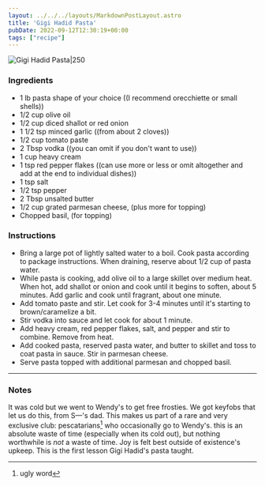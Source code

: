 ```yaml
---
layout: ../../../layouts/MarkdownPostLayout.astro
title: 'Gigi Hadid Pasta'
pubDate: 2022-09-12T12:30:19+00:00
tags: ["recipe"]
---
```



![Gigi Hadid Pasta|250](https://wearenotmartha.com/wp-content/uploads/gigi-hadids-pasta-featured.jpg)

### Ingredients

- 1 lb pasta shape of your choice ((I recommend orecchiette or small shells))
- 1/2 cup olive oil
- 1/2 cup diced shallot or red onion
- 1 1/2 tsp minced garlic ((from about 2 cloves))
- 1/2 cup tomato paste
- 2 Tbsp vodka ((you can omit if you don&#39;t want to use))
- 1 cup heavy cream
- 1 tsp red pepper flakes ((can use more or less or omit altogether and add at the end to individual dishes))
- 1 tsp salt
- 1/2 tsp pepper
- 2 Tbsp unsalted butter
- 1/2 cup grated parmesan cheese, (plus more for topping)
- Chopped basil, (for topping)

### Instructions

- Bring a large pot of lightly salted water to a boil. Cook pasta according to package instructions. When draining, reserve about 1/2 cup of pasta water.
- While pasta is cooking, add olive oil to a large skillet over medium heat. When hot, add shallot or onion and cook until it begins to soften, about 5 minutes. Add garlic and cook until fragrant, about one minute.
- Add tomato paste and stir. Let cook for 3-4 minutes until it&#39;s starting to brown/caramelize a bit.
- Stir vodka into sauce and let cook for about 1 minute.
- Add heavy cream, red pepper flakes, salt, and pepper and stir to combine. Remove from heat.
- Add cooked pasta, reserved pasta water, and butter to skillet and toss to coat pasta in sauce. Stir in parmesan cheese.
- Serve pasta topped with additional parmesan and chopped basil.

-----

### Notes
It was cold but we went to Wendy's to get free frosties. We got keyfobs that let us do this, from S—'s dad. This makes us part of a rare and very exclusive club: pescatarians[^1] who occasionally go to Wendy's. this is an absolute waste of time (especially when its cold out), but nothing worthwhile is _not_ a waste of time. Joy is felt best outside of existence's upkeep. This is the first lesson Gigi Hadid's pasta taught.



[^1]: ugly word
